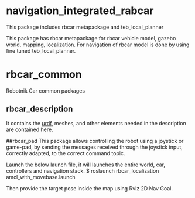 # navigation_integrated_rabcar
This package includes rbcar metapackage and teb_local_planner


This package has rbcar metapackage for rbcar vehicle model, gazebo world, mapping, localization. For navigation of rbcar model is done by using fine tuned teb_local_planner.

# rbcar_common
Robotnik Car common packages

## rbcar_description
It contains the [urdf](http://wiki.ros.org/urdf), meshes, and other elements needed in the description are contained here. 

##rbcar_pad
This package allows controlling the robot using a joystick or game-pad, by sending the messages received through the joystick input, correctly adapted, to the correct command topic. 



Launch the below launch file, it will launches the entire world, car, controllers and navigation stack.
$ roslaunch rbcar_localization amcl_with_movebase.launch

Then provide the target pose inside the map using Rviz 2D Nav Goal.

